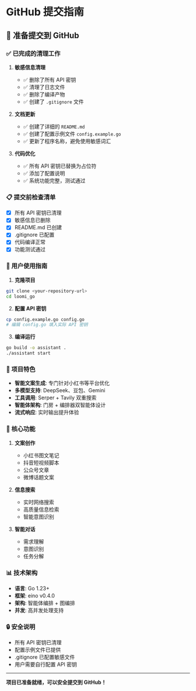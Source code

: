 # GitHub 提交指南

## 🚀 准备提交到 GitHub

### ✅ 已完成的清理工作

1. **敏感信息清理**
   - ✅ 删除了所有 API 密钥
   - ✅ 清理了日志文件
   - ✅ 删除了编译产物
   - ✅ 创建了 `.gitignore` 文件

2. **文档更新**
   - ✅ 创建了详细的 `README.md`
   - ✅ 创建了配置示例文件 `config.example.go`
   - ✅ 更新了程序名称，避免使用敏感词汇

3. **代码优化**
   - ✅ 所有 API 密钥已替换为占位符
   - ✅ 添加了配置说明
   - ✅ 系统功能完整，测试通过

### 📋 提交前检查清单

- [x] 所有 API 密钥已清理
- [x] 敏感信息已删除
- [x] README.md 已创建
- [x] .gitignore 已配置
- [x] 代码编译正常
- [x] 功能测试通过

### 🔧 用户使用指南

1. **克隆项目**
```bash
git clone <your-repository-url>
cd loomi_go
```

2. **配置 API 密钥**
```bash
cp config.example.go config.go
# 编辑 config.go 填入实际 API 密钥
```

3. **编译运行**
```bash
go build -o assistant .
./assistant start
```

### 📝 项目特色

- **智能文案生成**: 专门针对小红书等平台优化
- **多模型支持**: DeepSeek、豆包、Gemini
- **工具调用**: Serper + Tavily 双重搜索
- **智能体架构**: 门房 + 编排器双智能体设计
- **流式响应**: 实时输出提升体验

### 🎯 核心功能

1. **文案创作**
   - 小红书图文笔记
   - 抖音短视频脚本
   - 公众号文章
   - 微博话题文案

2. **信息搜索**
   - 实时网络搜索
   - 高质量信息检索
   - 智能意图识别

3. **智能对话**
   - 需求理解
   - 意图识别
   - 任务分解

### 📊 技术架构

- **语言**: Go 1.23+
- **框架**: eino v0.4.0
- **架构**: 智能体编排 + 图编排
- **并发**: 高并发处理支持

### 🔒 安全说明

- 所有 API 密钥已清理
- 配置示例文件已提供
- .gitignore 已配置敏感文件
- 用户需要自行配置 API 密钥

---

**项目已准备就绪，可以安全提交到 GitHub！** 